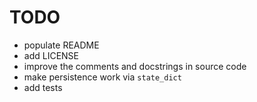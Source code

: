 # TODO

- populate README
- add LICENSE
- improve the comments and docstrings in source code
- make persistence work via `state_dict`
- add tests

